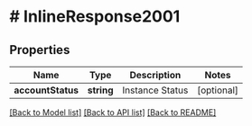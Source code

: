 # # InlineResponse2001

## Properties

Name | Type | Description | Notes
------------ | ------------- | ------------- | -------------
**accountStatus** | **string** | Instance Status | [optional]

[[Back to Model list]](../../README.md#models) [[Back to API list]](../../README.md#endpoints) [[Back to README]](../../README.md)
